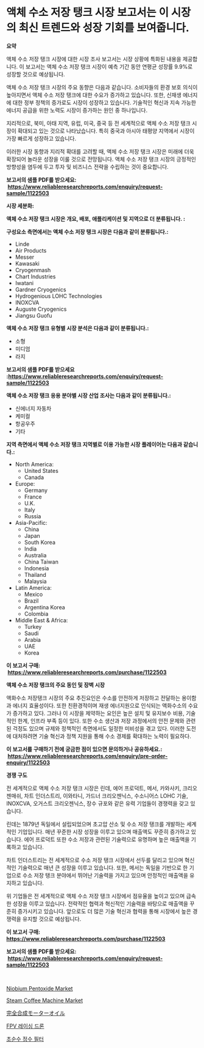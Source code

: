 <p><h1>액체 수소 저장 탱크 시장 보고서는 이 시장의 최신 트렌드와 성장 기회를 보여줍니다.</h1></p><p><strong>요약</strong></p>
<p><p>액체 수소 저장 탱크 시장에 대한 시장 조사 보고서는 시장 상황에 특화된 내용을 제공합니다. 이 보고서는 액체 수소 저장 탱크 시장이 예측 기간 동안 연평균 성장률 9.9%로 성장할 것으로 예상됩니다. </p><p>액체 수소 저장 탱크 시장의 주요 동향은 다음과 같습니다. 소비자들의 환경 보호 의식이 높아지면서 액체 수소 저장 탱크에 대한 수요가 증가하고 있습니다. 또한, 신재생 에너지에 대한 정부 정책의 증가로도 시장이 성장하고 있습니다. 기술적인 혁신과 지속 가능한 에너지 공급을 위한 노력도 시장이 증가하는 원인 중 하나입니다.</p><p>지리적으로, 북미, 아태 지역, 유럽, 미국, 중국 등 전 세계적으로 액체 수소 저장 탱크 시장이 확대되고 있는 것으로 나타났습니다. 특히 중국과 아시아 태평양 지역에서 시장이 가장 빠르게 성장하고 있습니다.</p><p>이러한 시장 동향과 지리적 확대를 고려할 때, 액체 수소 저장 탱크 시장은 미래에 더욱 확장되어 놀라운 성장을 이룰 것으로 전망됩니다. 액체 수소 저장 탱크 시장의 긍정적인 방향성을 염두에 두고 투자 및 비즈니스 전략을 수립하는 것이 중요합니다.</p></p>
<p><strong>보고서의 샘플 PDF를 받으세요: &nbsp;<a href="https://www.reliableresearchreports.com/enquiry/request-sample/1122503">https://www.reliableresearchreports.com/enquiry/request-sample/1122503</a></strong></p>
<p><strong>시장 세분화:</strong></p>
<p><strong> 액체 수소 저장 탱크 시장은 개요, 배포, 애플리케이션 및 지역으로 더 분류됩니다. :</strong></p>
<p><strong>구성요소 측면에서는 액체 수소 저장 탱크 시장은 다음과 같이 분류됩니다.:</strong></p>
<p><ul><li>Linde</li><li>Air Products</li><li>Messer</li><li>Kawasaki</li><li>Cryogenmash</li><li>Chart Industries</li><li>Iwatani</li><li>Gardner Cryogenics</li><li>Hydrogenious LOHC Technologies</li><li>INOXCVA</li><li>Auguste Cryogenics</li><li>Jiangsu Guofu</li></ul></p>
<p><strong> 액체 수소 저장 탱크 유형별 시장 분석은 다음과 같이 분류됩니다.:</strong></p>
<p><ul><li>소형</li><li>미디엄</li><li>라지</li></ul></p>
<p><strong>보고서의 샘플 PDF를 받으세요 :<a href="https://www.reliableresearchreports.com/enquiry/request-sample/1122503">https://www.reliableresearchreports.com/enquiry/request-sample/1122503</a></strong></p>
<p><strong> 액체 수소 저장 탱크 응용 분야별 시장 산업 조사는 다음과 같이 분류됩니다.:</strong></p>
<p><ul><li>신에너지 자동차</li><li>케미컬</li><li>항공우주</li><li>기타</li></ul></p>
<p><strong>지역 측면에서 액체 수소 저장 탱크 지역별로 이용 가능한 시장 플레이어는 다음과 같습니다.:</strong></p>
<p><ul>
    <li>
        North America:
        <ul>
            <li>United States</li>
            <li>Canada</li>
        </ul>
    </li>
    <li>
        Europe:
        <ul>
            <li>Germany</li>
            <li>France</li>
            <li>U.K.</li>
            <li>Italy</li>
            <li>Russia</li>
        </ul>
    </li>
    <li>
        Asia-Pacific:
        <ul>
            <li>China</li>
            <li>Japan</li>
            <li>South Korea</li>
            <li>India</li>
            <li>Australia</li>
            <li>China Taiwan</li>
            <li>Indonesia</li>
            <li>Thailand</li>
            <li>Malaysia</li>
        </ul>
    </li>
    <li>
        Latin America:
        <ul>
            <li>Mexico</li>
            <li>Brazil</li>
            <li>Argentina Korea</li>
            <li>Colombia</li>
        </ul>
    </li>
    <li>
        Middle East & Africa:
        <ul>
            <li>Turkey</li>
            <li>Saudi</li>
            <li>Arabia</li>
            <li>UAE</li>
            <li>Korea</li>
        </ul>
    </li>
    </ul></p>
<p><strong>이 보고서 구매: &nbsp;<a href="https://www.reliableresearchreports.com/purchase/1122503">https://www.reliableresearchreports.com/purchase/1122503</a></strong></p>
<p><strong>액체 수소 저장 탱크의 주요 동인 및 장벽 시장</strong></p>
<p><p>액화수소 저장탱크 시장의 주요 추진요인은 수소를 안전하게 저장하고 전달하는 용이함과 에너지 효율성이다. 또한 친환경적이며 재생 에너지원으로 인식되는 액화수소의 수요가 증가하고 있다. 그러나 이 시장을 제약하는 요인은 높은 설치 및 유지보수 비용, 기술적인 한계, 인프라 부족 등이 있다. 또한 수소 생산과 저장 과정에서의 안전 문제와 관련된 걱정도 있으며 규제와 정책적인 측면에서도 일정한 미비성을 겪고 있다. 이러한 도전에 대처하려면 기술 혁신과 정책 지원을 통해 수소 경제를 확대하는 노력이 필요하다.</p></p>
<p><strong>이 보고서를 구매하기 전에 궁금한 점이 있으면 문의하거나 공유하세요.: &nbsp;<a href="https://www.reliableresearchreports.com/enquiry/pre-order-enquiry/1122503">https://www.reliableresearchreports.com/enquiry/pre-order-enquiry/1122503</a></strong></p>
<p><strong>경쟁 구도</strong></p>
<p><p>전 세계적으로 액체 수소 저장 탱크 시장은 린데, 에어 프로덕트, 메서, 카와사키, 크리오젠매쉬, 차트 인더스트리, 이와타니, 가드너 크리오젠닉스, 수소니어스 LOHC 기술, INOXCVA, 오거스트 크리오젠닉스, 장수 규포와 같은 유력 기업들이 경쟁력을 갖고 있습니다.</p><p>린데는 1879년 독일에서 설립되었으며 초고압 산소 및 수소 저장 탱크를 개발하는 세계적인 기업입니다. 매년 꾸준한 시장 성장을 이루고 있으며 매출액도 꾸준히 증가하고 있습니다. 에어 프로덕트 또한 수소 저장과 관련된 기술력으로 유명하며 높은 매출액을 기록하고 있습니다.</p><p>차트 인더스트리는 전 세계적으로 수소 저장 탱크 시장에서 선두를 달리고 있으며 혁신적인 기술력으로 매년 큰 성장을 이루고 있습니다. 또한, 메서는 독일을 기반으로 한 기업으로 수소 저장 탱크 분야에서 뛰어난 기술력을 가지고 있으며 안정적인 매출액을 유지하고 있습니다.</p><p>위 기업들은 전 세계적으로 액체 수소 저장 탱크 시장에서 점유율을 높이고 있으며 급속한 성장을 이루고 있습니다. 전략적인 협력과 혁신적인 기술력을 바탕으로 매출액을 꾸준히 증가시키고 있습니다. 앞으로도 더 많은 기술 혁신과 협력을 통해 시장에서 높은 경쟁력을 유지할 것으로 예상됩니다.</p></p>
<p><strong>이 보고서 구매: &nbsp; <a href="https://www.reliableresearchreports.com/purchase/1122503">https://www.reliableresearchreports.com/purchase/1122503</a></strong></p>
<p><strong>보고서의 샘플 PDF를 받으세요: &nbsp;<a href="https://www.reliableresearchreports.com/enquiry/request-sample/1122503">https://www.reliableresearchreports.com/enquiry/request-sample/1122503</a></strong><strong></strong></p>
<p>&nbsp;</p>
<p><p><a href="https://cat-emmental-94b.notion.site/Niobium-Pentoxide-Market-Research-Report-Reveals-The-Latest-Trends-And-Opportunities-of-this-Market--3ef2c177905943c9b87037ef0ec86d93">Niobium Pentoxide Market</a></p><p><a href="https://view.publitas.com/reportprime-1/steam-coffee-machine-market-research-report-unlocks-analysis-on-the-market-financial-status-market-size-and-market-revenue-upto-2031/">Steam Coffee Machine Market</a></p><p><a href="https://github.com/vhemk0794148/Market-Research-Report-List-1/blob/main/571248513280.md">完全合成モーターオイル</a></p><p><a href="https://medium.com/@sybleferry/fpv-%EB%A0%88%EC%9D%B4%EC%8B%B1-%EB%93%9C%EB%A1%A0-%EC%8B%9C%EC%9E%A5-%EA%B7%9C%EB%AA%A8-%EC%8B%9C%EC%9E%A5-%EC%A0%84%EB%A7%9D-%EB%B0%8F-%EC%8B%9C%EC%9E%A5-%EC%98%88%EC%B8%A1-2024%EB%85%84%EB%B6%80%ED%84%B0-2031%EB%85%84-6c622bc621f1">FPV 레이싱 드론</a></p><p><a href="https://github.com/FelipeGrrady654556/Market-Research-Report-List-1/blob/main/438517312178.md">초순수 정수 필터</a></p></p>